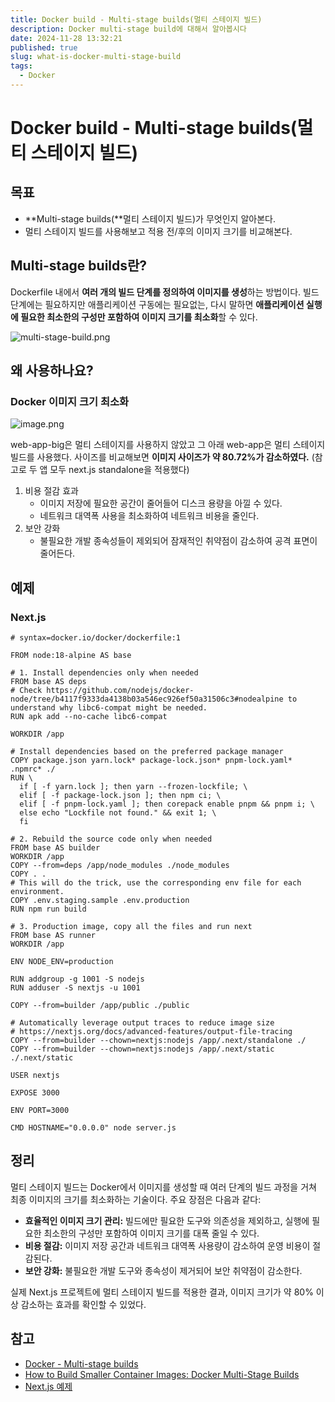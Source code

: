 ```yaml
---
title: Docker build - Multi-stage builds(멀티 스테이지 빌드)
description: Docker multi-stage build에 대해서 알아봅시다
date: 2024-11-28 13:32:21
published: true
slug: what-is-docker-multi-stage-build
tags:
  - Docker
---
```


# Docker build - Multi-stage builds(멀티 스테이지 빌드)

## 목표

- **Multi-stage builds(**멀티 스테이지 빌드)가 무엇인지 알아본다.
- 멀티 스테이지 빌드를 사용해보고 적용 전/후의 이미지 크기를 비교해본다.

## **Multi-stage builds란?**

Dockerfile 내에서 **여러 개의 빌드 단계를 정의하여 이미지를 생성**하는 방법이다. 빌드 단계에는 필요하지만 애플리케이션 구동에는 필요없는, 다시 말하면 **애플리케이션 실행에 필요한 최소한의 구성만 포함하여 이미지 크기를 최소화**할 수 있다.

![multi-stage-build.png](/post/what-is-docker-multi-stage-build/multi-stage-build.png)

## 왜 사용하나요?

### Docker 이미지 크기 최소화

![image.png](/post/what-is-docker-multi-stage-build/image.png)

web-app-big은 멀티 스테이지를 사용하지 않았고 그 아래 web-app은 멀티 스테이지 빌드를 사용했다. 사이즈를 비교해보면 **이미지 사이즈가 약 80.72%가 감소하였다.**
(참고로 두 앱 모두 next.js standalone을 적용했다)

1. 비용 절감 효과
   - 이미지 저장에 필요한 공간이 줄어들어 디스크 용량을 아낄 수 있다.
   - 네트워크 대역폭 사용을 최소화하여 네트워크 비용을 줄인다.
2. 보안 강화
   - 불필요한 개발 종속성들이 제외되어 잠재적인 취약점이 감소하여 공격 표면이 줄어든다.

## 예제

### Next.js

```
# syntax=docker.io/docker/dockerfile:1

FROM node:18-alpine AS base

# 1. Install dependencies only when needed
FROM base AS deps
# Check https://github.com/nodejs/docker-node/tree/b4117f9333da4138b03a546ec926ef50a31506c3#nodealpine to understand why libc6-compat might be needed.
RUN apk add --no-cache libc6-compat

WORKDIR /app

# Install dependencies based on the preferred package manager
COPY package.json yarn.lock* package-lock.json* pnpm-lock.yaml* .npmrc* ./
RUN \
  if [ -f yarn.lock ]; then yarn --frozen-lockfile; \
  elif [ -f package-lock.json ]; then npm ci; \
  elif [ -f pnpm-lock.yaml ]; then corepack enable pnpm && pnpm i; \
  else echo "Lockfile not found." && exit 1; \
  fi

# 2. Rebuild the source code only when needed
FROM base AS builder
WORKDIR /app
COPY --from=deps /app/node_modules ./node_modules
COPY . .
# This will do the trick, use the corresponding env file for each environment.
COPY .env.staging.sample .env.production
RUN npm run build

# 3. Production image, copy all the files and run next
FROM base AS runner
WORKDIR /app

ENV NODE_ENV=production

RUN addgroup -g 1001 -S nodejs
RUN adduser -S nextjs -u 1001

COPY --from=builder /app/public ./public

# Automatically leverage output traces to reduce image size
# https://nextjs.org/docs/advanced-features/output-file-tracing
COPY --from=builder --chown=nextjs:nodejs /app/.next/standalone ./
COPY --from=builder --chown=nextjs:nodejs /app/.next/static ./.next/static

USER nextjs

EXPOSE 3000

ENV PORT=3000

CMD HOSTNAME="0.0.0.0" node server.js
```

## 정리

멀티 스테이지 빌드는 Docker에서 이미지를 생성할 때 여러 단계의 빌드 과정을 거쳐 최종 이미지의 크기를 최소화하는 기술이다. 주요 장점은 다음과 같다:

- **효율적인 이미지 크기 관리:** 빌드에만 필요한 도구와 의존성을 제외하고, 실행에 필요한 최소한의 구성만 포함하여 이미지 크기를 대폭 줄일 수 있다.
- **비용 절감:** 이미지 저장 공간과 네트워크 대역폭 사용량이 감소하여 운영 비용이 절감된다.
- **보안 강화:** 불필요한 개발 도구와 종속성이 제거되어 보안 취약점이 감소한다.

실제 Next.js 프로젝트에 멀티 스테이지 빌드를 적용한 결과, 이미지 크기가 약 80% 이상 감소하는 효과를 확인할 수 있었다.

## 참고

- [Docker - Multi-stage builds](https://docs.docker.com/build/building/multi-stage/)
- [How to Build Smaller Container Images: Docker Multi-Stage Builds](https://labs.iximiuz.com/tutorials/docker-multi-stage-builds)
- [Next.js 예제](https://github.com/vercel/next.js/blob/canary/examples/with-docker-multi-env/docker/staging/Dockerfile)
